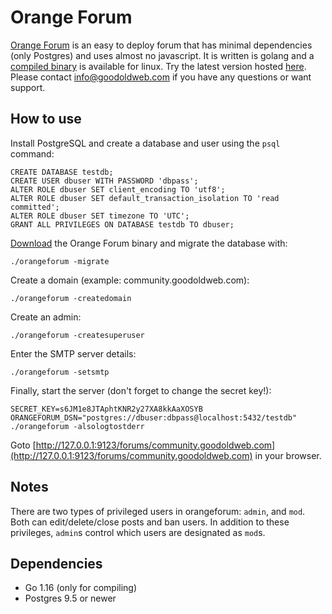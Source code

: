 Orange Forum
============

[Orange Forum](http://www.goodoldweb.com/orangeforum/) is an easy to deploy forum that has minimal dependencies (only Postgres) and uses almost no javascript. It is written is golang and a [compiled binary](https://github.com/s-gv/orangeforum/releases) is available for linux. Try the latest version hosted [here](https://community.goodoldweb.com/). Please contact [info@goodoldweb.com](mailto:info@goodoldweb.com) if you have any questions or want support.

How to use
----------

Install PostgreSQL and create a database and user using the `psql` command:

```
CREATE DATABASE testdb;
CREATE USER dbuser WITH PASSWORD 'dbpass';
ALTER ROLE dbuser SET client_encoding TO 'utf8';
ALTER ROLE dbuser SET default_transaction_isolation TO 'read committed';
ALTER ROLE dbuser SET timezone TO 'UTC';
GRANT ALL PRIVILEGES ON DATABASE testdb TO dbuser;
```

[Download](https://github.com/s-gv/orangeforum/releases) the Orange Forum binary and migrate the database with:

```
./orangeforum -migrate
```

Create a domain (example: community.goodoldweb.com):

```
./orangeforum -createdomain
```

Create an admin:

```
./orangeforum -createsuperuser
```

Enter the SMTP server details:

```
./orangeforum -setsmtp
```

Finally, start the server (don't forget to change the secret key!):

```
SECRET_KEY=s6JM1e8JTAphtKNR2y27XA8kkAaXOSYB ORANGEFORUM_DSN="postgres://dbuser:dbpass@localhost:5432/testdb" ./orangeforum -alsologtostderr
```

Goto [http://127.0.0.1:9123/forums/community.goodoldweb.com](http://127.0.0.1:9123/forums/community.goodoldweb.com) in your browser.

Notes
-----

There are two types of privileged users in orangeforum: `admin`, and `mod`. Both can edit/delete/close posts and ban users. In addition to these privileges, `admin`s control which users are designated as `mod`s.

Dependencies
------------

- Go 1.16 (only for compiling)
- Postgres 9.5 or newer